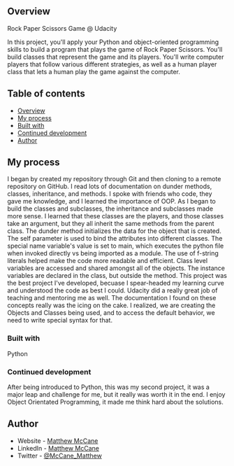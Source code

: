 ## Overview
Rock Paper Scissors Game @ Udacity

In this project, you'll apply your Python and object-oriented programming skills to build a program that plays the game of Rock Paper Scissors. You'll build classes that represent the game and its players. You'll write computer players that follow various different strategies, as well as a human player class that lets a human play the game against the computer.

## Table of contents

- [Overview](#overview)
- [My process](#my-process)
- [Built with](#built-with)
- [Continued development](#continued-development)
- [Author](#author)

## My process

I began by created my repository through Git and then cloning to a remote repository on GitHub. I read lots of documentation on dunder methods, classes, inheritance, and methods. I spoke with friends who code, they gave me knowledge, and I learned the importance of OOP. As I began to build the classes and subclasses, the inheritance and subclasses made more sense. I learned that these classes are the players, and those classes take an argument, but they all inherit the same methods from the parent class. The dunder method initializes the data for the object that is created. The self parameter is used to bind the attributes into different classes. The special name variable's value is set to main, which executes the python file when invoked directly vs being imported as a module. The use of f-string literals helped make the code more readable and efficient. Class level variables are accessed and shared amongst all of the objects. The instance variables are declared in the class, but outside the method. This project was the best project I've developed, becuase I spear-headed my learning curve and understood the code as best I could. Udacity did a really great job of teaching and mentoring me as well. The documentation I found on these concepts really was the icing on the cake. I realized, we are creating the Objects and Classes being used, and to access the default behavior, we need to write special syntax for that.  

### Built with

Python 

### Continued development

After being introduced to Python, this was my second project, it was a major leap and challenge for me, but it really was worth it in the end. I enjoy Object Orientated Programming, it made me think hard about the solutions.

## Author

- Website - [Matthew McCane](https://matthewmccane.blogspot.com)
- LinkedIn - [Matthew McCane](https://www.linkedin.com/in/matthewmccane/)
- Twitter - [@McCane_Matthew](https://www.twitter.com/mccane_matthew)

